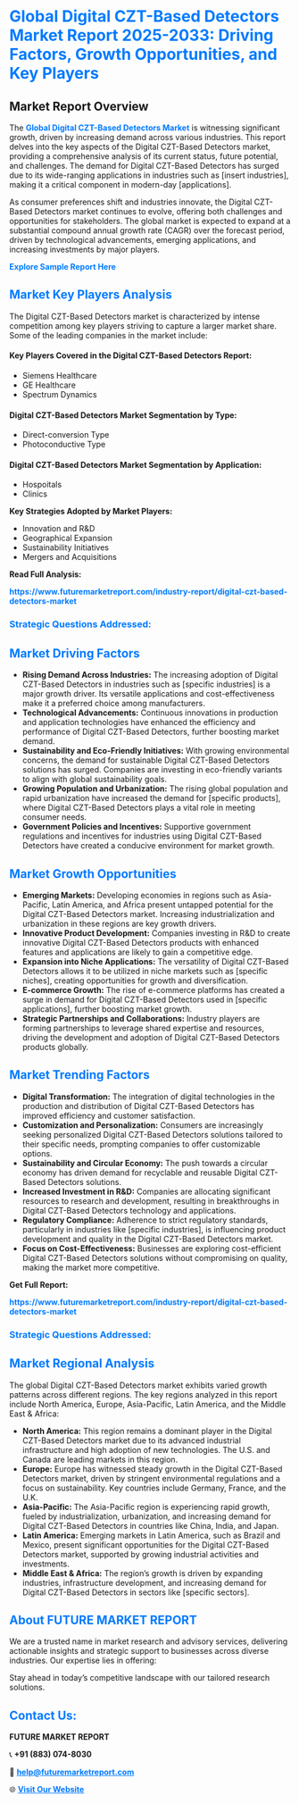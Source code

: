<h1 style="color: #007BFF;">Global Digital CZT-Based Detectors Market Report 2025-2033: Driving Factors, Growth Opportunities, and Key Players</h1>

<section id="overview">
<h2>Market Report Overview</h2>
<p>The <a href="https://www.futuremarketreport.com/industry-report/digital-czt-based-detectors-market" style="color: #007BFF; text-decoration: none;"><strong>Global Digital CZT-Based Detectors Market</strong></a> is witnessing significant growth, driven by increasing demand across various industries. This report delves into the key aspects of the Digital CZT-Based Detectors market, providing a comprehensive analysis of its current status, future potential, and challenges. The demand for Digital CZT-Based Detectors has surged due to its wide-ranging applications in industries such as [insert industries], making it a critical component in modern-day [applications].</p>
<p>As consumer preferences shift and industries innovate, the Digital CZT-Based Detectors market continues to evolve, offering both challenges and opportunities for stakeholders. The global market is expected to expand at a substantial compound annual growth rate (CAGR) over the forecast period, driven by technological advancements, emerging applications, and increasing investments by major players.</p>
</section>

<section id="overview">
<p><a href="https://www.futuremarketreport.com/request-sample/reportId=76983" style="color: #007BFF; text-decoration: none;"><strong>Explore Sample Report Here</strong></a></p>
</section>

<section id="key-players">
<h2 style="color: #007BFF;">Market Key Players Analysis</h2>
<p>The Digital CZT-Based Detectors market is characterized by intense competition among key players striving to capture a larger market share. Some of the leading companies in the market include:</p>
<h4>Key Players Covered in the Digital CZT-Based Detectors Report:</h4>
<ul><li>Siemens Healthcare</li><li>GE Healthcare</li><li>Spectrum Dynamics</li></ul>
<h4>Digital CZT-Based Detectors Market Segmentation by Type:</h4>
<ul><li>Direct-conversion Type</li><li>Photoconductive Type</li></ul>

<h4>Digital CZT-Based Detectors Market Segmentation by Application:</h4>
<ul><li>Hospoitals</li><li>Clinics</li></ul>
<p><strong>Key Strategies Adopted by Market Players:</strong></p>
<ul>
<li>Innovation and R&D</li>
<li>Geographical Expansion</li>
<li>Sustainability Initiatives</li>
<li>Mergers and Acquisitions</li>
</ul>
</section>

<section>
<p><strong>Read Full Analysis: </strong></p><a href="https://www.futuremarketreport.com/industry-report/digital-czt-based-detectors-market" style="color: #007BFF; text-decoration: none;"><strong>https://www.futuremarketreport.com/industry-report/digital-czt-based-detectors-market</strong></a>
<h3 style="color: #007BFF;">Strategic Questions Addressed:</h3>
</section>

<section id="driving-factors">
<h2 style="color: #007BFF;">Market Driving Factors</h2>
<ul>
<li><strong>Rising Demand Across Industries:</strong> The increasing adoption of Digital CZT-Based Detectors in industries such as [specific industries] is a major growth driver. Its versatile applications and cost-effectiveness make it a preferred choice among manufacturers.</li>
<li><strong>Technological Advancements:</strong> Continuous innovations in production and application technologies have enhanced the efficiency and performance of Digital CZT-Based Detectors, further boosting market demand.</li>
<li><strong>Sustainability and Eco-Friendly Initiatives:</strong> With growing environmental concerns, the demand for sustainable Digital CZT-Based Detectors solutions has surged. Companies are investing in eco-friendly variants to align with global sustainability goals.</li>
<li><strong>Growing Population and Urbanization:</strong> The rising global population and rapid urbanization have increased the demand for [specific products], where Digital CZT-Based Detectors plays a vital role in meeting consumer needs.</li>
<li><strong>Government Policies and Incentives:</strong> Supportive government regulations and incentives for industries using Digital CZT-Based Detectors have created a conducive environment for market growth.</li>
</ul>
</section>

<section id="growth-opportunities">
<h2 style="color: #007BFF;">Market Growth Opportunities</h2>
<ul>
<li><strong>Emerging Markets:</strong> Developing economies in regions such as Asia-Pacific, Latin America, and Africa present untapped potential for the Digital CZT-Based Detectors market. Increasing industrialization and urbanization in these regions are key growth drivers.</li>
<li><strong>Innovative Product Development:</strong> Companies investing in R&D to create innovative Digital CZT-Based Detectors products with enhanced features and applications are likely to gain a competitive edge.</li>
<li><strong>Expansion into Niche Applications:</strong> The versatility of Digital CZT-Based Detectors allows it to be utilized in niche markets such as [specific niches], creating opportunities for growth and diversification.</li>
<li><strong>E-commerce Growth:</strong> The rise of e-commerce platforms has created a surge in demand for Digital CZT-Based Detectors used in [specific applications], further boosting market growth.</li>
<li><strong>Strategic Partnerships and Collaborations:</strong> Industry players are forming partnerships to leverage shared expertise and resources, driving the development and adoption of Digital CZT-Based Detectors products globally.</li>
</ul>
</section>

<section id="trending-factors">
<h2 style="color: #007BFF;">Market Trending Factors</h2>
<ul>
<li><strong>Digital Transformation:</strong> The integration of digital technologies in the production and distribution of Digital CZT-Based Detectors has improved efficiency and customer satisfaction.</li>
<li><strong>Customization and Personalization:</strong> Consumers are increasingly seeking personalized Digital CZT-Based Detectors solutions tailored to their specific needs, prompting companies to offer customizable options.</li>
<li><strong>Sustainability and Circular Economy:</strong> The push towards a circular economy has driven demand for recyclable and reusable Digital CZT-Based Detectors solutions.</li>
<li><strong>Increased Investment in R&D:</strong> Companies are allocating significant resources to research and development, resulting in breakthroughs in Digital CZT-Based Detectors technology and applications.</li>
<li><strong>Regulatory Compliance:</strong> Adherence to strict regulatory standards, particularly in industries like [specific industries], is influencing product development and quality in the Digital CZT-Based Detectors market.</li>
<li><strong>Focus on Cost-Effectiveness:</strong> Businesses are exploring cost-efficient Digital CZT-Based Detectors solutions without compromising on quality, making the market more competitive.</li>
</ul>
</section>

<section>
<p><strong>Get Full Report: </strong></p><a href="https://www.futuremarketreport.com/industry-report/digital-czt-based-detectors-market" style="color: #007BFF; text-decoration: none;"><strong>https://www.futuremarketreport.com/industry-report/digital-czt-based-detectors-market</strong></a>
<h3 style="color: #007BFF;">Strategic Questions Addressed:</h3>
</section>


<section id="regional-analysis">
<h2 style="color: #007BFF;">Market Regional Analysis</h2>
<p>The global Digital CZT-Based Detectors market exhibits varied growth patterns across different regions. The key regions analyzed in this report include North America, Europe, Asia-Pacific, Latin America, and the Middle East & Africa:</p>
<ul>
<li><strong>North America:</strong> This region remains a dominant player in the Digital CZT-Based Detectors market due to its advanced industrial infrastructure and high adoption of new technologies. The U.S. and Canada are leading markets in this region.</li>
<li><strong>Europe:</strong> Europe has witnessed steady growth in the Digital CZT-Based Detectors market, driven by stringent environmental regulations and a focus on sustainability. Key countries include Germany, France, and the U.K.</li>
<li><strong>Asia-Pacific:</strong> The Asia-Pacific region is experiencing rapid growth, fueled by industrialization, urbanization, and increasing demand for Digital CZT-Based Detectors in countries like China, India, and Japan.</li>
<li><strong>Latin America:</strong> Emerging markets in Latin America, such as Brazil and Mexico, present significant opportunities for the Digital CZT-Based Detectors market, supported by growing industrial activities and investments.</li>
<li><strong>Middle East & Africa:</strong> The region’s growth is driven by expanding industries, infrastructure development, and increasing demand for Digital CZT-Based Detectors in sectors like [specific sectors].</li>
</ul>
</section>

<footer>
<h2 style="color: #007BFF;">About FUTURE MARKET REPORT</h2>
<p>We are a trusted name in market research and advisory services, delivering actionable insights and strategic support to businesses across diverse industries. Our expertise lies in offering:</p>

<p>Stay ahead in today’s competitive landscape with our tailored research solutions.</p>

<h2 style="color: #007BFF;">Contact Us:</h2>
<p><strong>FUTURE MARKET REPORT</strong></p>
<p>📞 <strong>+91 (883) 074-8030</strong></p>
<p>📧 <strong><a href="mailto:help@futuremarketreport.com" style="color: #007BFF;">help@futuremarketreport.com</a></strong></p>
<p>🌐 <strong><a href="https://www.futuremarketreport.com/" style="color: #007BFF;">Visit Our Website</a></strong></p>
</footer>